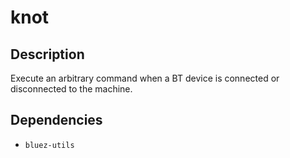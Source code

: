 # knot

## Description

Execute an arbitrary command when a BT device is connected or disconnected to the machine.

## Dependencies

- `bluez-utils`
